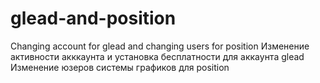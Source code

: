 # glead-and-position
Changing account for glead and changing users for position
Изменение активности акккаунта и установка бесплатности для аккаунта glead
Изменение юзеров системы графиков для position
